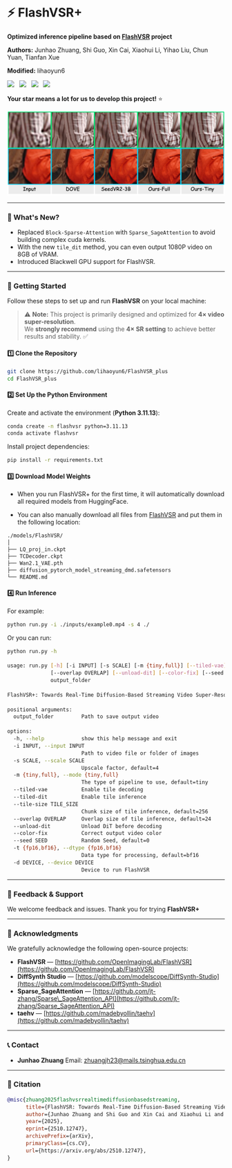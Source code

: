 # ⚡ FlashVSR+

**Optimized inference pipeline based on [FlashVSR](https://github.com/OpenImagingLab/FlashVSR) project**

**Authors:** Junhao Zhuang, Shi Guo, Xin Cai, Xiaohui Li, Yihao Liu, Chun Yuan, Tianfan Xue

**Modified:** lihaoyun6  

<a href='http://zhuang2002.github.io/FlashVSR'><img src='https://img.shields.io/badge/Project-Page-Green'></a> &nbsp;
<a href="https://huggingface.co/JunhaoZhuang/FlashVSR"><img src="https://img.shields.io/badge/%F0%9F%A4%97%20Hugging%20Face-Model-blue"></a> &nbsp;
<a href="https://huggingface.co/datasets/JunhaoZhuang/VSR-120K"><img src="https://img.shields.io/badge/%F0%9F%A4%97%20Hugging%20Face-Dataset-orange"></a> &nbsp;
<a href="https://arxiv.org/abs/2510.12747"><img src="https://img.shields.io/badge/arXiv-2510.12747-b31b1b.svg"></a>

**Your star means a lot for us to develop this project!** :star:

<img src="./teaser.jpg" />

---
### 🤔 What's New?

- Replaced `Block-Sparse-Attention` with `Sparse_SageAttention` to avoid building complex cuda kernels.  
- With the new `tile_dit` method, you can even output 1080P video on 8GB of VRAM.  
- Introduced Blackwell GPU support for FlashVSR.  

---
### 🚀 Getting Started

Follow these steps to set up and run **FlashVSR** on your local machine:

> ⚠️ **Note:** This project is primarily designed and optimized for **4× video super-resolution**.  
> We **strongly recommend** using the **4× SR setting** to achieve better results and stability. ✅

#### 1️⃣ Clone the Repository

```bash
git clone https://github.com/lihaoyun6/FlashVSR_plus
cd FlashVSR_plus
````

#### 2️⃣ Set Up the Python Environment

Create and activate the environment (**Python 3.11.13**):

```bash
conda create -n flashvsr python=3.11.13
conda activate flashvsr
```

Install project dependencies:

```bash
pip install -r requirements.txt
```

#### 3️⃣ Download Model Weights

- When you run FlashVSR+ for the first time, it will automatically download all required models from HuggingFace.  

- You can also manually download all files from [FlashVSR](https://huggingface.co/JunhaoZhuang/FlashVSR) and put them in the following location:  

```
./models/FlashVSR/
│
├── LQ_proj_in.ckpt                                   
├── TCDecoder.ckpt                                    
├── Wan2.1_VAE.pth                                    
├── diffusion_pytorch_model_streaming_dmd.safetensors 
└── README.md
```  

#### 4️⃣ Run Inference

For example:

```bash
python run.py -i ./inputs/example0.mp4 -s 4 ./
```

Or you can run:

```bash
python run.py -h

usage: run.py [-h] [-i INPUT] [-s SCALE] [-m {tiny,full}] [--tiled-vae] [--tiled-dit] [--tile-size TILE_SIZE]
              [--overlap OVERLAP] [--unload-dit] [--color-fix] [--seed SEED] [-t {fp16,bf16}] [-d DEVICE]
              output_folder

FlashVSR+: Towards Real-Time Diffusion-Based Streaming Video Super-Resolution.

positional arguments:
  output_folder         Path to save output video

options:
  -h, --help            show this help message and exit
  -i INPUT, --input INPUT
                        Path to video file or folder of images
  -s SCALE, --scale SCALE
                        Upscale factor, default=4
  -m {tiny,full}, --mode {tiny,full}
                        The type of pipeline to use, default=tiny
  --tiled-vae           Enable tile decoding
  --tiled-dit           Enable tile inference
  --tile-size TILE_SIZE
                        Chunk size of tile inference, default=256
  --overlap OVERLAP     Overlap size of tile inference, default=24
  --unload-dit          Unload DiT before decoding
  --color-fix           Correct output video color
  --seed SEED           Random Seed, default=0
  -t {fp16,bf16}, --dtype {fp16,bf16}
                        Data type for processing, default=bf16
  -d DEVICE, --device DEVICE
                        Device to run FlashVSR
```

---

### 🤗 Feedback & Support

We welcome feedback and issues. Thank you for trying **FlashVSR+**

---

### 📄 Acknowledgments

We gratefully acknowledge the following open-source projects:

* **FlashVSR** — [https://github.com/OpenImagingLab/FlashVSR](https://github.com/OpenImagingLab/FlashVSR)
* **DiffSynth Studio** — [https://github.com/modelscope/DiffSynth-Studio](https://github.com/modelscope/DiffSynth-Studio)
* **Sparse_SageAttention** — [https://github.com/jt-zhang/Sparse\_SageAttention_API](https://github.com/jt-zhang/Sparse_SageAttention_API)
* **taehv** — [https://github.com/madebyollin/taehv](https://github.com/madebyollin/taehv)

---

### 📞 Contact

* **Junhao Zhuang**
  Email: [zhuangjh23@mails.tsinghua.edu.cn](mailto:zhuangjh23@mails.tsinghua.edu.cn)

---

### 📜 Citation

```bibtex
@misc{zhuang2025flashvsrrealtimediffusionbasedstreaming,
      title={FlashVSR: Towards Real-Time Diffusion-Based Streaming Video Super-Resolution}, 
      author={Junhao Zhuang and Shi Guo and Xin Cai and Xiaohui Li and Yihao Liu and Chun Yuan and Tianfan Xue},
      year={2025},
      eprint={2510.12747},
      archivePrefix={arXiv},
      primaryClass={cs.CV},
      url={https://arxiv.org/abs/2510.12747}, 
}
```
